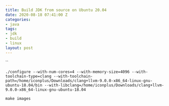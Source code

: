 ```yaml
---
title: Build JDK from source on Ubuntu 20.04
date: 2020-08-18 07:41:00 Z
categories:
- java
tags:
- jdk
- build
- linux
layout: post
---
```

``

`./configure --with-num-cores=4 --with-memory-size=4096 --with-toolchain-type=clang --with-toolchain-path=/home/iconplus/Downloads/clang+llvm-9.0.0-x86_64-linux-gnu-ubuntu-18.04/bin --with-libclang=/home/iconplus/Downloads/clang+llvm-9.0.0-x86_64-linux-gnu-ubuntu-18.04`

`make images`

